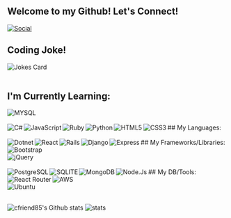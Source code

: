 ## Welcome to my Github! Let's Connect!
<a href="https://www.linkedin.com/in/charles-friend-8b4603199/" target="_blank"><img src="https://img.shields.io/badge/LinkedIn-0077B5?style=for-the-badge&logo=linkedin&logoColor=white" alt="Social"></a>
## Coding Joke!
![Jokes Card](https://readme-jokes.vercel.app/api)
<br></br>
## I'm Currently Learning:
<img src="https://img.shields.io/badge/MySQL-00000F?style=for-the-badge&logo=mysql&logoColor=white" alt="MYSQL" align="left" />  
<br></br>
## My Languages:
<img src="https://img.shields.io/badge/C%23-239120?style=for-the-badge&logo=c-sharp&logoColor=white" alt="C#" align="left" /> 
<img src="https://img.shields.io/badge/JavaScript-323330?style=for-the-badge&logo=javascript&logoColor=F7DF1E" alt="JavaScript" align="left" />
<img src="https://img.shields.io/badge/Ruby-CC342D?style=for-the-badge&logo=ruby&logoColor=white" alt="Ruby" align="left" />
<img src="https://img.shields.io/badge/Python-FFD43B?style=for-the-badge&logo=python&logoColor=blue" alt="Python" align="left" />
<img src="https://img.shields.io/badge/HTML5-E34F26?style=for-the-badge&logo=html5&logoColor=white" alt="HTML5" align="left" />
<img src="https://img.shields.io/badge/CSS3-1572B6?style=for-the-badge&logo=css3&logoColor=white" alt="CSS3" align="left" />
<br></br>
## My Frameworks/Libraries: 
<img src="https://img.shields.io/badge/.NET-5C2D91?style=for-the-badge&logo=.net&logoColor=white" alt="Dotnet" align="left" />
<img src="https://img.shields.io/badge/React-20232A?style=for-the-badge&logo=react&logoColor=61DAFB" alt="React" align="left" />
<img src="https://img.shields.io/badge/Ruby_on_Rails-CC0000?style=for-the-badge&logo=ruby-on-rails&logoColor=white" alt="Rails" align="left" />
<img src="https://img.shields.io/badge/Django-092E20?style=for-the-badge&logo=django&logoColor=white" alt="Django" align="left" />
<img src="https://img.shields.io/badge/Express.js-404D59?style=for-the-badge" alt="Express" align="left" />
<img src="https://img.shields.io/badge/Bootstrap-563D7C?style=for-the-badge&logo=bootstrap&logoColor=white" alt="Bootstrap" align="left" /><br></br>
<img src="https://img.shields.io/badge/jQuery-0769AD?style=for-the-badge&logo=jquery&logoColor=white" alt="jQuery" align="left" />
<br></br>
## My DB/Tools:
<img src="https://img.shields.io/badge/PostgreSQL-316192?style=for-the-badge&logo=postgresql&logoColor=white" alt="PostgreSQL" align="left" />
<img src="https://img.shields.io/badge/SQLite-07405E?style=for-the-badge&logo=sqlite&logoColor=white" alt="SQLITE" align="left" />
<img src="https://img.shields.io/badge/MongoDB-4EA94B?style=for-the-badge&logo=mongodb&logoColor=white" alt="MongoDB" align="left" />
<img src="https://img.shields.io/badge/Node.js-43853D?style=for-the-badge&logo=node.js&logoColor=white" alt="Node.Js" align="left" />
<img src="https://img.shields.io/badge/React_Router-CA4245?style=for-the-badge&logo=react-router&logoColor=white" alt="React Router" align="left"/>
<img src="https://img.shields.io/badge/Amazon_AWS-232F3E?style=for-the-badge&logo=amazon-aws&logoColor=white" alt="AWS" align="left" /><br></br>
<img src="https://img.shields.io/badge/Ubuntu-E95420?style=for-the-badge&logo=ubuntu&logoColor=white" alt="Ubuntu" align="left" />
<br></br>

![cfriend85's Github stats](https://github-readme-stats.vercel.app/api?username=cfriend85&theme=moltack&show_icons=true)
![stats](https://github-readme-streak-stats.herokuapp.com/?user=cfriend85&theme=maroongold)
<br></br>

